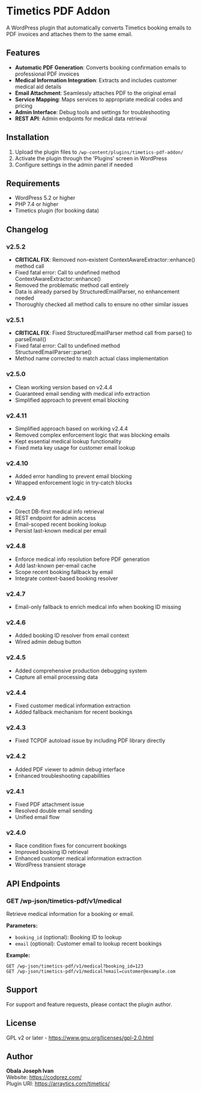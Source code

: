 # Timetics PDF Addon

A WordPress plugin that automatically converts Timetics booking emails to PDF invoices and attaches them to the same email.

## Features

- **Automatic PDF Generation**: Converts booking confirmation emails to professional PDF invoices
- **Medical Information Integration**: Extracts and includes customer medical aid details
- **Email Attachment**: Seamlessly attaches PDF to the original email
- **Service Mapping**: Maps services to appropriate medical codes and pricing
- **Admin Interface**: Debug tools and settings for troubleshooting
- **REST API**: Admin endpoints for medical data retrieval

## Installation

1. Upload the plugin files to `/wp-content/plugins/timetics-pdf-addon/`
2. Activate the plugin through the 'Plugins' screen in WordPress
3. Configure settings in the admin panel if needed

## Requirements

- WordPress 5.2 or higher
- PHP 7.4 or higher
- Timetics plugin (for booking data)

## Changelog

### v2.5.2
- **CRITICAL FIX**: Removed non-existent ContextAwareExtractor::enhance() method call
- Fixed fatal error: Call to undefined method ContextAwareExtractor::enhance()
- Removed the problematic method call entirely
- Data is already parsed by StructuredEmailParser, no enhancement needed
- Thoroughly checked all method calls to ensure no other similar issues

### v2.5.1
- **CRITICAL FIX**: Fixed StructuredEmailParser method call from parse() to parseEmail()
- Fixed fatal error: Call to undefined method StructuredEmailParser::parse()
- Method name corrected to match actual class implementation

### v2.5.0
- Clean working version based on v2.4.4
- Guaranteed email sending with medical info extraction
- Simplified approach to prevent email blocking

### v2.4.11
- Simplified approach based on working v2.4.4
- Removed complex enforcement logic that was blocking emails
- Kept essential medical lookup functionality
- Fixed meta key usage for customer email lookup

### v2.4.10
- Added error handling to prevent email blocking
- Wrapped enforcement logic in try-catch blocks

### v2.4.9
- Direct DB-first medical info retrieval
- REST endpoint for admin access
- Email-scoped recent booking lookup
- Persist last-known medical per email

### v2.4.8
- Enforce medical info resolution before PDF generation
- Add last-known per-email cache
- Scope recent booking fallback by email
- Integrate context-based booking resolver

### v2.4.7
- Email-only fallback to enrich medical info when booking ID missing

### v2.4.6
- Added booking ID resolver from email context
- Wired admin debug button

### v2.4.5
- Added comprehensive production debugging system
- Capture all email processing data

### v2.4.4
- Fixed customer medical information extraction
- Added fallback mechanism for recent bookings

### v2.4.3
- Fixed TCPDF autoload issue by including PDF library directly

### v2.4.2
- Added PDF viewer to admin debug interface
- Enhanced troubleshooting capabilities

### v2.4.1
- Fixed PDF attachment issue
- Resolved double email sending
- Unified email flow

### v2.4.0
- Race condition fixes for concurrent bookings
- Improved booking ID retrieval
- Enhanced customer medical information extraction
- WordPress transient storage

## API Endpoints

### GET /wp-json/timetics-pdf/v1/medical

Retrieve medical information for a booking or email.

**Parameters:**
- `booking_id` (optional): Booking ID to lookup
- `email` (optional): Customer email to lookup recent bookings

**Example:**
```
GET /wp-json/timetics-pdf/v1/medical?booking_id=123
GET /wp-json/timetics-pdf/v1/medical?email=customer@example.com
```

## Support

For support and feature requests, please contact the plugin author.

## License

GPL v2 or later - https://www.gnu.org/licenses/gpl-2.0.html

## Author

**Obala Joseph Ivan**  
Website: https://codprez.com/  
Plugin URI: https://arraytics.com/timetics/